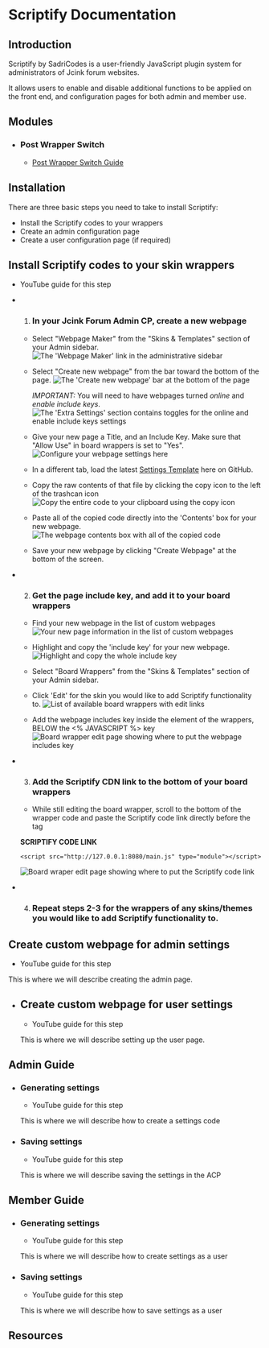 # Scriptify Documentation

## Introduction

Scriptify by SadriCodes is a user-friendly JavaScript plugin system for administrators of Jcink forum websites.

It allows users to enable and disable additional functions to be applied on the front end, and configuration pages for both admin and member use.

## Modules

- ### Post Wrapper Switch
  - [Post Wrapper Switch Guide](./wrapperSwitch.md)

## Installation

There are three basic steps you need to take to install Scriptify:

- Install the Scriptify codes to your wrappers
- Create an admin configuration page
- Create a user configuration page (if required)

## Install Scriptify codes to your skin wrappers

- YouTube guide for this step

- 1. ### In your Jcink Forum Admin CP, create a new webpage

  - Select "Webpage Maker" from the "Skins & Templates" section of your Admin sidebar.
    ![The 'Webpage Maker' link in the administrative sidebar](./doc_images/gettowebpages.png)
  - Select "Create new webpage" from the bar toward the bottom of the page.
    ![The 'Create new webpage' bar at the bottom of the page](./doc_images/newwebpagelink.png)

    _IMPORTANT:_ You will need to have webpages turned _online_ and _enable include keys_.
    ![The 'Extra Settings' section contains toggles for the online and enable include keys settings](./doc_images/extrasettingsimportant.png)

  - Give your new page a Title, and an Include Key. Make sure that "Allow Use" in board wrappers is set to "Yes".
    ![Configure your webpage settings here](./doc_images/makeglobalpage.png)

  - In a different tab, load the latest [Settings Template](../templates/settingsTemplate.html) here on GitHub.

  - Copy the raw contents of that file by clicking the copy icon to the left of the trashcan icon
    ![Copy the entire code to your clipboard using the copy icon](./doc_images/githubcopy.png)

  - Paste all of the copied code directly into the 'Contents' box for your new webpage.
    ![The webpage contents box with all of the copied code](./doc_images/codepage.png)

  - Save your new webpage by clicking "Create Webpage" at the bottom of the screen.

- 2. ### Get the page include key, and add it to your board wrappers

  - Find your new webpage in the list of custom webpages
    ![Your new page information in the list of custom webpages](./doc_images/newwebpagelink.png)

  - Highlight and copy the 'include key' for your new webpage.
    ![Highlight and copy the whole include key](./doc_images/includekeyhighlight.png)

  - Select "Board Wrappers" from the "Skins & Templates" section of your Admin sidebar.

  - Click 'Edit' for the skin you would like to add Scriptify functionality to.
    ![List of available board wrappers with edit links](./doc_images/wrapperslist.png)

  - Add the webpage includes key inside the <head> element of the wrappers, BELOW the <% JAVASCRIPT %> key
    ![Board wrapper edit page showing where to put the webpage includes key](./doc_images/addScriptifyIncludes.png)

- 3. ### Add the Scriptify CDN link to the bottom of your board wrappers

  - While still editing the board wrapper, scroll to the bottom of the wrapper code and paste the Scriptify code link directly before the </body> tag

  **SCRIPTIFY CODE LINK**

  `<script src="http://127.0.0.1:8080/main.js" type="module"></script>`

  ![Board wraper edit page showing where to put the Scriptify code link](./doc_images/scriptCodeLink.png)

- 4. ### Repeat steps 2-3 for the wrappers of any skins/themes you would like to add Scriptify functionality to.

## Create custom webpage for admin settings

- YouTube guide for this step

This is where we will describe creating the admin page.

- ## Create custom webpage for user settings

  - YouTube guide for this step

  This is where we will describe setting up the user page.

## Admin Guide

- ### Generating settings

  - YouTube guide for this step

  This is where we will describe how to create a settings code

- ### Saving settings

  - YouTube guide for this step

  This is where we will describe saving the settings in the ACP

## Member Guide

- ### Generating settings

  - YouTube guide for this step

  This is where we will describe how to create settings as a user

- ### Saving settings

  - YouTube guide for this step

  This is where we will describe how to save settings as a user

## Resources

